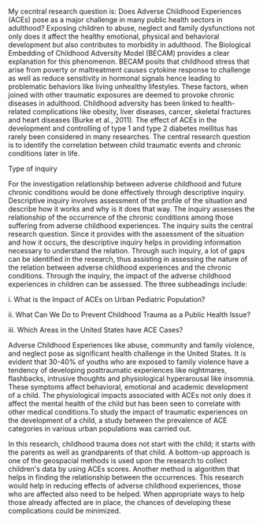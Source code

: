 
My cecntral research question is: Does Adverse Childhood Experiences (ACEs) pose as a major challenge in many public health sectors in adulthood? Exposing children to abuse, neglect and family dysfunctions not only does it affect the healthy emotional, physical and behavioral development but also contributes to morbidity in adulthood. The Biological Embedding of Childhood Adversity Model (BECAM) provides a clear explanation for this phenomenon. BECAM posits that childhood stress that arise from poverty or maltreatment causes cytokine response to challenge as well as reduce sensitivity in hormonal signals hence leading to problematic behaviors like living unhealthy lifestyles. These factors, when joined with other traumatic exposures are deemed to provoke chronic diseases in adulthood. Childhood adversity has been linked to health-related complications like obesity, liver diseases, cancer, skeletal fractures and heart diseases (Burke et al., 2011). The effect of ACEs in the development and controlling of type 1 and type 2 diabetes mellitus has rarely been considered in many researches. The central research question is to identify the correlation between child traumatic events and chronic conditions later in life. 


Type of inquiry


For the investigation relationship between adverse childhood and future chronic conditions would be done effectively through descriptive inquiry. Descriptive inquiry involves assessment of the profile of the situation and describe how it works and why is it does that way. The inquiry assesses the relationship of the occurrence of the chronic conditions among those suffering from adverse childhood experiences. The inquiry suits the central research question. Since it provides with the assessment of the situation and how it occurs, the descriptive inquiry helps in providing information necessary to understand the relation. Through such inquiry, a lot of gaps can be identified in the research, thus assisting in assessing the nature of the relation between adverse childhood experiences and the chronic conditions. Through the inquiry, the impact of the adverse childhood experiences in children can be assessed. The three subheadings include:


i.	What is the Impact of ACEs on Urban Pediatric Population?


ii.	What Can We Do to Prevent Childhood Trauma as a Public Health Issue?


iii.	Which Areas in the United States have ACE Cases?

Adverse Childhood Experiences like abuse, community and family violence, and neglect pose as significant health challenge in the United States. It is evident that 30-40% of youths who are exposed to family violence have a tendency of developing posttraumatic experiences like nightmares, flashbacks, intrusive thoughts and physiological hyperarousal like insomnia. These symptoms affect behavioral, emotional and academic development of a child. The physiological impacts associated with ACEs not only does it affect the mental health of the child but has been seen to correlate with other medical conditions.To study the impact of traumatic experiences on the development of a child, a study between the prevalence of ACE categories in various urban populations was carried out. 


In this research, childhood trauma does not start with the child; it starts with the parents as well as grandparents of that child. A bottom-up approach is one of the geospacial methods is used upon the research to collect children's data by using ACEs scores. Another method is algorithm that helps in finding the relationship between the occurrences. This research would help in reducing effects of adverse childhood experiences, those who are affected also need to be helped. When appropriate ways to help those already affected are in place, the chances of developing these complications could be minimized. 
